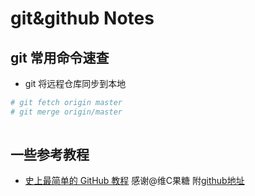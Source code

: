 # git&github Notes
## git 常用命令速查
* git 将远程仓库同步到本地
```bash
# git fetch origin master
# git merge origin/master
 
```
## 一些参考教程

  * [史上最简单的 GitHub 教程](https://blog.csdn.net/qq_35246620/article/details/66973794) 感谢@维C果糖 附[github地址](https://github.com/guobinhit)
